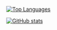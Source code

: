 [![Top Languages](https://github-readme-stats.vercel.app/api/top-langs/?username=christo-zero-john)](https://github.com/christo-zero-john/github-readme-stats)


[![GitHub stats](https://github-readme-stats.vercel.app/api?username=christo-zero-john&layout=donut)](https://github.com/christo-zero-john/github-readme-stats&show_icons=true&theme=radical&show_owner=true)
